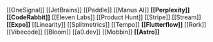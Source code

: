[[OneSignal]]
[[JetBrains]]
[[Paddle]]
[[Manus AI]]
**[[Perplexity]]**
**[[CodeRabbit]]**
[[Eleven Labs]]
[[Product Hunt]]
[[Stripe]]
[[Stream]]
**[[Expo]]**
[[Linearity]]
[[Splitmetrics]]
[[Tempo]]
**[[Flutterflow]]**
[[Rork]]
[[Vibecode]]
[[Bloom]]
[[a0.dev]]
[[Mobbin]]
**[[Astro]]**


